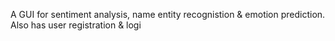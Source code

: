 A GUI for sentiment analysis, name entity recognistion & emotion prediction. Also has user registration & logi
